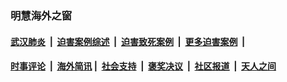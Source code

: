 
### 明慧海外之窗

####  [武汉肺炎](indexes/365.md?t=04060801) &nbsp;|&nbsp;  [迫害案例综述](indexes/328.md?t=04060801) &nbsp;|&nbsp; [迫害致死案例](indexes/277.md?t=04060801)  &nbsp;|&nbsp; [更多迫害案例](indexes/81.md?t=04060801)  &nbsp;|&nbsp; 
####  [时事评论](indexes/19.md?t=04060801) &nbsp;|&nbsp; [海外简讯](indexes/245.md?t=04060801)&nbsp;|&nbsp;  [社会支持](indexes/140.md?t=04060801) &nbsp;|&nbsp; [褒奖决议](indexes/282.md?t=04060801) &nbsp;|&nbsp; [社区报道](indexes/91.md?t=04060801)  &nbsp;|&nbsp; [天人之间](indexes/78.md?t=04060801) 

